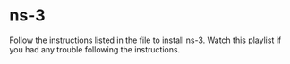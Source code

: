 # ns-3

Follow the instructions listed in the file to install ns-3. 
Watch this playlist if you had any trouble following the instructions.
